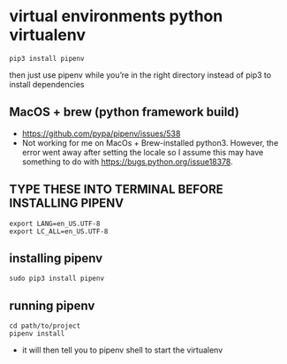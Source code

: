 # virtual environments python virtualenv

	pip3 install pipenv
then just use pipenv while you’re in the right directory instead of pip3 to install dependencies


## MacOS + brew (python framework build)
- https://github.com/pypa/pipenv/issues/538
- Not working for me on MacOs + Brew-installed python3. However, the error went away after setting the locale so I assume this may have something to do with https://bugs.python.org/issue18378.

## TYPE THESE INTO TERMINAL BEFORE INSTALLING PIPENV
	export LANG=en_US.UTF-8
	export LC_ALL=en_US.UTF-8

## installing pipenv
	sudo pip3 install pipenv

## running pipenv
	cd path/to/project
	pipenv install
- it will then tell you to pipenv shell to start the virtualenv